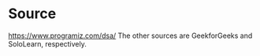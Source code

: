 # Source

<https://www.programiz.com/dsa/>
The other sources are GeekforGeeks and SoloLearn, respectively.
